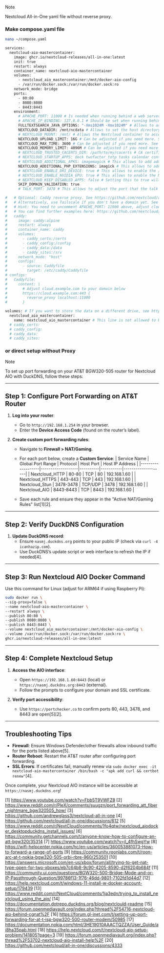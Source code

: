 >[!NOTE]
>Nextcloud All-in-One yaml file without reverse proxy.

### Make compose.yaml file
```bash
nano ~/compose.yaml
```

```bash
services:
  nextcloud-aio-mastercontainer:
    image: ghcr.io/nextcloud-releases/all-in-one:latest
    init: true
    restart: always
    container_name: nextcloud-aio-mastercontainer
    volumes:
      - nextcloud_aio_mastercontainer:/mnt/docker-aio-config
      - /var/run/docker.sock:/var/run/docker.sock:ro
    network_mode: bridge
    ports:
      - 80:80
      - 8080:8080
      - 8443:8443
    environment: 
      # APACHE_PORT: 11000 # Is needed when running behind a web server or reverse proxy (like Apache, Nginx, Caddy, Cloudflare Tunnel and else). See https://github.com/nextcloud/all-in-one/blob/main/reverse-proxy.md
      # APACHE_IP_BINDING: 127.0.0.1 # Should be set when running behind a web server or reverse proxy (like Apache, Nginx, Caddy, Cloudflare Tunnel and else) that is running on the same host. See https://github.com/nextcloud/all-in-one/blob/main/reverse-proxy.md
      FULLTEXTSEARCH_JAVA_OPTIONS: "-Xms1024M -Xmx1024M" # Allows to adjust the fulltextsearch java options. See https://github.com/nextcloud/all-in-one#how-to-adjust-the-fulltextsearch-java-options
      NEXTCLOUD_DATADIR: /mnt/ncdata # Allows to set the host directory for Nextcloud's datadir. ⚠️⚠️⚠️ Warning: do not set or adjust this value after the initial Nextcloud installation is done! See https://github.com/nextcloud/all-in-one#how-to-change-the-default-location-of-nextclouds-datadir
      # NEXTCLOUD_MOUNT: /mnt/ # Allows the Nextcloud container to access the chosen directory on the host. See https://github.com/nextcloud/all-in-one#how-to-allow-the-nextcloud-container-to-access-directories-on-the-host
      NEXTCLOUD_UPLOAD_LIMIT: 16G # Can be adjusted if you need more. See https://github.com/nextcloud/all-in-one#how-to-adjust-the-upload-limit-for-nextcloud
      NEXTCLOUD_MAX_TIME: 3600 # Can be adjusted if you need more. See https://github.com/nextcloud/all-in-one#how-to-adjust-the-max-execution-time-for-nextcloud
      NEXTCLOUD_MEMORY_LIMIT: 4096M # Can be adjusted if you need more. See https://github.com/nextcloud/all-in-one#how-to-adjust-the-php-memory-limit-for-nextcloud
      # NEXTCLOUD_TRUSTED_CACERTS_DIR: /path/to/my/cacerts # CA certificates in this directory will be trusted by the OS of the nextcloud container (Useful e.g. for LDAPS) See https://github.com/nextcloud/all-in-one#how-to-trust-user-defined-certification-authorities-ca
      # NEXTCLOUD_STARTUP_APPS: deck twofactor_totp tasks calendar contacts notes # Allows to modify the Nextcloud apps that are installed on starting AIO the first time. See https://github.com/nextcloud/all-in-one#how-to-change-the-nextcloud-apps-that-are-installed-on-the-first-startup
      # NEXTCLOUD_ADDITIONAL_APKS: imagemagick # This allows to add additional packages to the Nextcloud container permanently. Default is imagemagick but can be overwritten by modifying this value. See https://github.com/nextcloud/all-in-one#how-to-add-os-packages-permanently-to-the-nextcloud-container
      NEXTCLOUD_ADDITIONAL_PHP_EXTENSIONS: imagick # This allows to add additional php extensions to the Nextcloud container permanently. Default is imagick but can be overwritten by modifying this value. See https://github.com/nextcloud/all-in-one#how-to-add-php-extensions-permanently-to-the-nextcloud-container
      # NEXTCLOUD_ENABLE_DRI_DEVICE: true # This allows to enable the /dev/dri device for containers that profit from it. ⚠️⚠️⚠️ Warning: this only works if the '/dev/dri' device is present on the host! If it should not exist on your host, don't set this to true as otherwise the Nextcloud container will fail to start! See https://github.com/nextcloud/all-in-one#how-to-enable-hardware-acceleration-for-nextcloud
      # NEXTCLOUD_ENABLE_NVIDIA_GPU: true # This allows to enable the NVIDIA runtime and GPU access for containers that profit from it. ⚠️⚠️⚠️ Warning: this only works if an NVIDIA gpu is installed on the server. See https://github.com/nextcloud/all-in-one#how-to-enable-hardware-acceleration-for-nextcloud.
      # NEXTCLOUD_KEEP_DISABLED_APPS: false # Setting this to true will keep Nextcloud apps that are disabled in the AIO interface and not uninstall them if they should be installed. See https://github.com/nextcloud/all-in-one#how-to-keep-disabled-apps
      SKIP_DOMAIN_VALIDATION: true 
      # TALK_PORT: 3478 # This allows to adjust the port that the talk container is using which is exposed on the host. See https://github.com/nextcloud/all-in-one#how-to-adjust-the-talk-port

#   # Optional: Caddy reverse proxy. See https://github.com/nextcloud/all-in-one/discussions/575
#   # Alternatively, use Tailscale if you don't have a domain yet. See https://github.com/nextcloud/all-in-one/discussions/5439
#   # Hint: You need to uncomment APACHE_PORT: 11000 above, adjust cloud.example.com to your domain and uncomment the necessary docker volumes at the bottom of this file in order to make it work
#   # You can find further examples here: https://github.com/nextcloud/all-in-one/discussions/588
#   caddy:
#     image: caddy:alpine
#     restart: always
#     container_name: caddy
#     volumes:
#       - caddy_certs:/certs
#       - caddy_config:/config
#       - caddy_data:/data
#       - caddy_sites:/srv
#     network_mode: "host"
#     configs:
#       - source: Caddyfile
#         target: /etc/caddy/Caddyfile
# configs:
#   Caddyfile:
#     content: |
#       # Adjust cloud.example.com to your domain below
#       https://cloud.example.com:443 {
#         reverse_proxy localhost:11000
#       }

volumes: # If you want to store the data on a different drive, see https://github.com/nextcloud/all-in-one#how-to-store-the-filesinstallation-on-a-separate-drive
  nextcloud_aio_mastercontainer:
    name: nextcloud_aio_mastercontainer # This line is not allowed to be changed as otherwise the built-in backup solution will not work
  # caddy_certs:
  # caddy_config:
  # caddy_data:
  # caddy_sites:
```

### or direct setup without Proxy

>[!NOTE]
>To set up port forwarding on your AT&T BGW320-505 router for Nextcloud AIO with DuckDNS, follow these steps:

---

## **Step 1: Configure Port Forwarding on AT&T Router**
1. **Log into your router**:
   - Go to `http://192.168.1.254` in your browser.
   - Enter the **Device Access Code** (found on the router’s label).

2. **Create custom port forwarding rules**:
   - Navigate to **Firewall > NAT/Gaming**.
   - For each port below, create a **Custom Service**:
     | Service Name      | Global Port Range | Protocol | Host Port | Host IP Address    |
     |-------------------|-------------------|----------|-----------|--------------------|
     | Nextcloud_HTTP    | 80-80             | TCP      | 80        | 192.168.1.60      |
     | Nextcloud_HTTPS   | 443-443           | TCP      | 443       | 192.168.1.60      |
     | Nextcloud_Stun    | 3478-3478         | TCP/UDP  | 3478      | 192.168.1.60      |
     | Nextcloud_AIO     | 8443-8443         | TCP      | 8443      | 192.168.1.60      |

   - Save each rule and ensure they appear in the "Active NAT/Gaming Rules" list[1][2].

---

## **Step 2: Verify DuckDNS Configuration**
1. **Update DuckDNS record**:
   - Ensure `nasmj.duckdns.org` points to your public IP (check via `curl -4 icanhazip.com`).
   - Use DuckDNS’s update script or web interface to refresh the IP if needed[4].

---

## **Step 3: Run Nextcloud AIO Docker Command**
Use this command for Linux (adjust for ARM64 if using Raspberry Pi):
```bash
sudo docker run \
--sig-proxy=false \
--name nextcloud-aio-mastercontainer \
--restart always \
--publish 80:80 \
--publish 8080:8080 \
--publish 8443:8443 \
--volume nextcloud_aio_mastercontainer:/mnt/docker-aio-config \
--volume /var/run/docker.sock:/var/run/docker.sock:ro \
ghcr.io/nextcloud-releases/all-in-one:latest
```

---

## **Step 4: Complete Nextcloud Setup**
1. **Access the AIO interface**:
   - Open `https://192.168.1.60:8443` (local) or `https://nasmj.duckdns.org:8443` (external).
   - Follow the prompts to configure your domain and SSL certificate.

2. **Verify port accessibility**:
   - Use `https://portchecker.co` to confirm ports 80, 443, 3478, and 8443 are open[5][2].

---

## **Troubleshooting Tips**
- **Firewall**: Ensure Windows Defender/other firewalls allow inbound traffic for the ports listed above[5].
- **Router Reboot**: Restart the AT&T router after configuring port forwarding.
- **SSL Errors**: If certificates fail, manually renew via `sudo docker exec -it nextcloud-aio-mastercontainer /bin/bash -c "apk add curl && certbot renew"`[4].

Once complete, your Nextcloud AIO instance will be accessible at `https://nasmj.duckdns.org`!

[1] https://www.youtube.com/watch?v=Fbb5T9VWFZ8
[2] https://www.reddit.com/r/PleX/comments/suugzn/port_forwarding_att_fiber_nightmare_bgw320505_how/
[3] https://github.com/andrewglass3/nextcloud-all-in-one
[4] https://github.com/nextcloud/all-in-one/discussions/612
[5] https://www.reddit.com/r/NextCloud/comments/1fo4qtw/nextcloud_aiodocker_desktopduckdns_install_issues/
[6] https://community.getchannels.com/t/anyone-know-how-to-configure-an-att-bgw320/35314
[7] https://www.youtube.com/watch?v=jI_4fhSwgYw
[8] https://wifi-helpcenter.nokia.com/hc/en-us/articles/360053881073-How-to-forward-a-range-of-ports
[9] https://community.roonlabs.com/t/roon-arc-at-t-nokia-bgw320-505-orbi-rbre-960/253501
[10] https://answers.microsoft.com/en-us/xbox/forum/all/trying-to-get-nat-type-open-for-two-xboxes/eb7c64b8-9c90-4205-8590-d2f6204b684f
[11] https://community.ui.com/questions/BGW320-500-Bridge-Mode-and-or-IP-Passthrough-Question/99786f13-1f76-46dd-9801-7102fd1d44d7
[12] https://help.nextcloud.com/t/windows-11-install-w-docker-account-setup/179439
[13] https://www.reddit.com/r/NextCloud/comments/1ja3edn/trying_to_install_nextcloud_using_the_aio/
[14] https://documentation.dotrepo.duckdns.org/blog/nextclould-readme
[15] https://forum.openmediavault.org/index.php?thread%2F54716-nextcloud-aio-behind-cgnat%2F
[16] https://forum.gl-inet.com/t/setting-up-port-forwarding-for-at-t-isp-bgw320-500-router-modem/50985
[17] https://documentation.nokia.com/html/3HE19010AAACTQZZA/User_Guide/ai8ha35pab.html
[18] https://help.nextcloud.com/t/nextcloud-aio-setup-problem/141805?page=3
[19] https://forum.openmediavault.org/index.php?thread%2F53702-nextcloud-aio-install-help%2F
[20] https://github.com/nextcloud/all-in-one/discussions/4333
